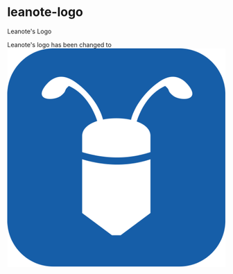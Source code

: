 # leanote-logo
Leanote's Logo

Leanote's logo has been changed to <img src="leanote-blue-big-icon-ff.png">
